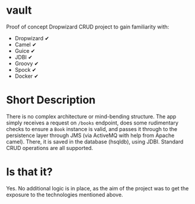 # vault
Proof of concept Dropwizard CRUD project to gain familiarity with:
* Dropwizard ✔
* Camel ✔
* Guice ✔
* JDBI ✔
* Groovy ✔
* Spock ✔
* Docker ✔

# Short Description
There is no complex architecture or mind-bending structure. The app simply receives a request on `/books` endpoint, does some rudimentary checks to ensure a `Book` instance is valid, and passes it through to the persistence layer through JMS (via ActiveMQ with help from Apache camel). There, it is saved in the database (hsqldb), using JDBI. Standard CRUD operations are all supported.

# Is that it?
Yes. No additional logic is in place, as the aim of the project was to get the exposure to the technologies mentioned above.

